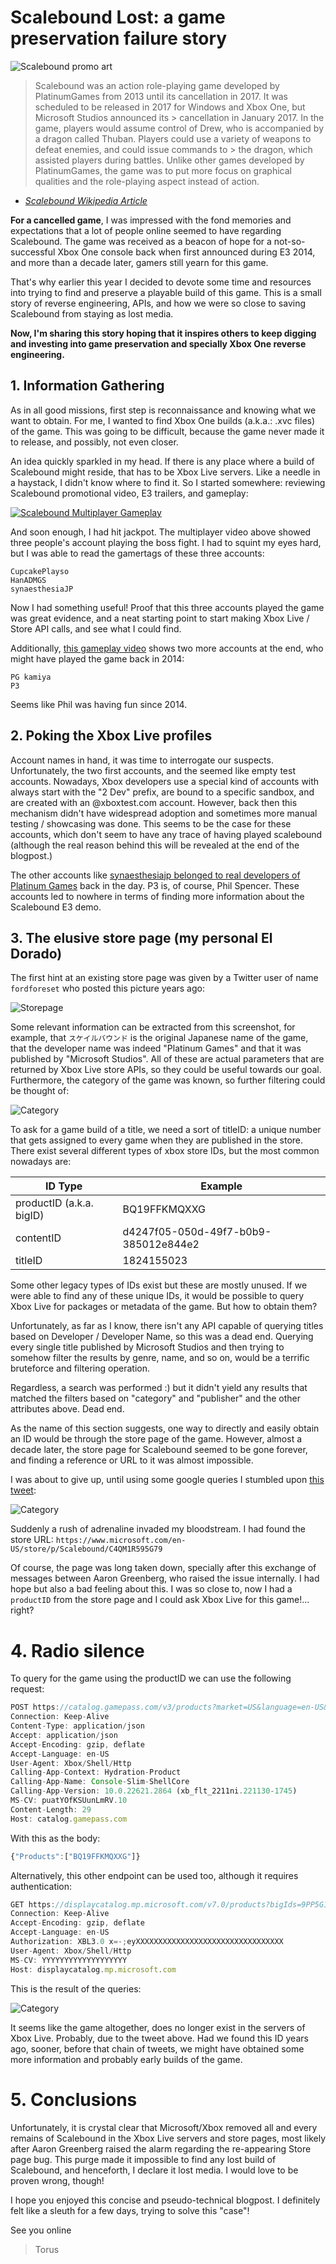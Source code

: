 # Scalebound Lost: a game preservation failure story

 

![Scalebound promo art](https://pbs.twimg.com/media/CrSkinfUsAENRtt?format=jpg&name=large)

 

> Scalebound was an action role-playing game developed by PlatinumGames from 2013 until its cancellation in 2017. It was scheduled to be released in 2017 for Windows and Xbox One, but Microsoft Studios announced its > cancellation in January 2017. In the game, players would assume control of Drew, who is accompanied by a dragon called Thuban. Players could use a variety of weapons to defeat enemies, and could issue commands to > the dragon, which assisted players during battles. Unlike other games developed by PlatinumGames, the game was to put more focus on graphical qualities and the role-playing aspect instead of action. 
- [_Scalebound Wikipedia Article_](https://en.wikipedia.org/wiki/Scalebound)

**For a cancelled game**, I was impressed with the fond memories and expectations that a lot of people online seemed to have regarding Scalebound. The game was received as a beacon of hope for a not-so-successful Xbox One console back when first announced during E3 2014, and more than a decade later, gamers still yearn for this game.

That's why earlier this year I decided to devote some time and resources into trying to find and preserve a playable build of this game. This is a small story of reverse engineering, APIs, and how we were so close to saving Scalebound from staying as lost media.

**Now, I'm sharing this story hoping that it inspires others to keep digging and investing into game preservation and specially Xbox One reverse engineering.**

## 1. Information Gathering

As in all good missions, first step is reconnaissance and knowing what we want to obtain. For me, I wanted to find Xbox One builds (a.k.a.: .xvc files) of the game. This was going to be difficult, because the game never made it to release, and possibly, not even closer. 

An idea quickly sparkled in my head. If there is any place where a build of Scalebound might reside, that has to be Xbox Live servers. Like a needle in a haystack, I didn't know where to find it. So I started somewhere: reviewing Scalebound promotional video, E3 trailers, and gameplay:

 

[![Scalebound Multiplayer Gameplay](https://img.youtube.com/vi/RR4c3wsFsMM/0.jpg)](https://www.youtube.com/watch?v=RR4c3wsFsMM)

 

And soon enough, I had hit jackpot. The multiplayer video above showed three people's account playing the boss fight. I had to squint my eyes hard, but I was able to read the gamertags of these three accounts:

```
CupcakePlayso
HanADMGS
synaesthesiaJP
```

Now I had something useful! Proof that this three accounts played the game was great evidence, and a neat starting point to start making Xbox Live / Store API calls, and see what I could find.

Additionally, [this gameplay video](https://youtu.be/MHGwsufc_Vw?si=qvGHS0RKJIpu1ahh&t=288) shows two more accounts at the end, who might have played the game back in 2014:

```
PG kamiya
P3
```

Seems like Phil was having fun since 2014.

## 2. Poking the Xbox Live profiles

Account names in hand, it was time to interrogate our suspects.
Unfortunately, the two first accounts, and the seemed like empty test accounts. Nowadays, Xbox developers use a special kind of accounts with always start with the "2 Dev" prefix, are bound to a specific sandbox, and are created with an @xboxtest.com account. However, back then this mechanism didn't have widespread adoption and sometimes more manual testing / showcasing was done. This seems to be the case for these accounts, which don't seem to have any trace of having played scalebound (although the real reason behind this will be revealed at the end of the blogpost.)

The other accounts like [synaesthesiajp belonged to real developers of Platinum Games](https://twitter.com/synaesthesiajp) back in the day. P3 is, of course, Phil Spencer. These accounts led to nowhere in terms of finding more information about the Scalebound E3 demo.

## 3. The elusive store page (my personal El Dorado)

The first hint at an existing store page was given by a Twitter user of name `fordforeset` who posted this picture years ago:

 

![Storepage](storepage.jpg)

 

Some relevant information can be extracted from this screenshot, for example, that `スケイルバウンド` is the original Japanese name of the game, that the developer name was indeed "Platinum Games" and that it was published by "Microsoft Studios". All of these are actual parameters that are returned by Xbox Live store APIs, so they could be useful towards our goal. Furthermore, the category of the game was known, so further filtering could be thought of:

 

![Category](category.png)

 

To ask for a game build of a title, we need a sort of titleID: a unique number that gets assigned to every game when they are published in the store. There exist several different types of xbox store IDs, but the most common nowadays are:


| ID Type  | Example  |
|---|---|
| productID (a.k.a. bigID)  | BQ19FFKMQXXG  |
| contentID  | d4247f05-050d-49f7-b0b9-385012e844e2  |
| titleID   |  1824155023 |

Some other legacy types of IDs exist but these are mostly unused. If we were able to find any of these unique IDs, it would be possible to query Xbox Live for packages or metadata of the game. But how to obtain them?

Unfortunately, as far as I know, there isn't any API capable of querying titles based on Developer / Developer Name, so this was a dead end. Querying every single title published by Microsoft Studios and then trying to somehow filter the results by genre, name, and so on, would be a terrific bruteforce and filtering operation.

Regardless, a search was performed :) but it didn't yield any results that matched the filters based on "category" and "publisher" and the other attributes above. Dead end.

As the name of this section suggests, one way to directly and easily obtain an ID would be through the store page of the game. However, almost a decade later, the store page for Scalebound seemed to be gone forever, and finding a reference or URL to it was almost impossible.

I was about to give up, until using some google queries I stumbled upon [this tweet](https://twitter.com/aarongreenberg/status/996876612556632064):

 

![Category](tweet.png)

 

Suddenly a rush of adrenaline invaded my bloodstream. I had found the store URL:
`https://www.microsoft.com/en-US/store/p/Scalebound/C4QM1R595G79`

Of course, the page was long taken down, specially after this exchange of messages between Aaron Greenberg, who raised the issue internally. I had hope but also a bad feeling about this. I was so close to, now I had a `productID` from the store page and I could ask Xbox Live for this game!... right?

# 4. Radio silence

To query for the game using the productID we can use the following request:
```js
POST https://catalog.gamepass.com/v3/products?market=US&language=en-US&hydration=consoledetailsruby0 HTTP/1.1
Connection: Keep-Alive
Content-Type: application/json
Accept: application/json
Accept-Encoding: gzip, deflate
Accept-Language: en-US
User-Agent: Xbox/Shell/Http
Calling-App-Context: Hydration-Product
Calling-App-Name: Console-Slim-ShellCore
Calling-App-Version: 10.0.22621.2864 (xb_flt_2211ni.221130-1745)
MS-CV: puatYOfKSUunLmRV.10
Content-Length: 29
Host: catalog.gamepass.com
```

With this as the body:
```js
{"Products":["BQ19FFKMQXXG"]}
```

Alternatively, this other endpoint can be used too, although it requires authentication:
```js
GET https://displaycatalog.mp.microsoft.com/v7.0/products?bigIds=9PP5G1F0C2B6&market=US&languages=en-US&fieldsTemplate=Details HTTP/1.1
Connection: Keep-Alive
Accept-Encoding: gzip, deflate
Accept-Language: en-US
Authorization: XBL3.0 x=-;eyXXXXXXXXXXXXXXXXXXXXXXXXXXXXXXXXX
User-Agent: Xbox/Shell/Http
MS-CV: YYYYYYYYYYYYYYYYYYY
Host: displaycatalog.mp.microsoft.com
```


This is the result of the queries:

![Category](empty.png)

It seems like the game altogether, does no longer exist in the servers of Xbox Live. Probably, due to the tweet above. Had we found this ID years ago, sooner, before that chain of tweets, we might have obtained some more information and probably early builds of the game. 

# 5. Conclusions

Unfortunately, it is crystal clear that Microsoft/Xbox removed all and every remains of Scalebound in the Xbox Live servers and store pages, most likely after Aaron Greenberg raised the alarm regarding the re-appearing Store page bug. This purge made it impossible to find any lost build of Scalebound, and henceforth, I declare it lost media. I would love to be proven wrong, though!

I hope you enjoyed this concise and pseudo-technical blogpost. I definitely felt like a sleuth for a few days, trying to solve this "case"!

See you online
> Torus